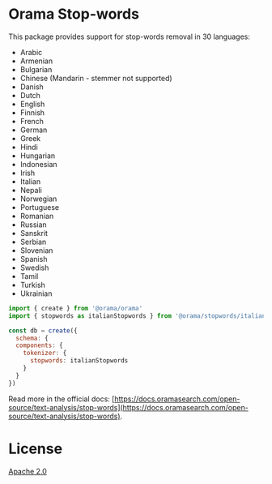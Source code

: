 # Orama Stop-words

This package provides support for stop-words removal in 30 languages:

- Arabic
- Armenian
- Bulgarian
- Chinese (Mandarin - stemmer not supported)
- Danish
- Dutch
- English
- Finnish
- French
- German
- Greek
- Hindi
- Hungarian
- Indonesian
- Irish
- Italian
- Nepali
- Norwegian
- Portuguese
- Romanian
- Russian
- Sanskrit
- Serbian
- Slovenian
- Spanish
- Swedish
- Tamil
- Turkish
- Ukrainian

```js
import { create } from '@orama/orama'
import { stopwords as italianStopwords } from '@orama/stopwords/italian'

const db = create({
  schema: {
  components: {
    tokenizer: {
      stopwords: italianStopwords
    }
  }
})
```

Read more in the official docs: [https://docs.oramasearch.com/open-source/text-analysis/stop-words](https://docs.oramasearch.com/open-source/text-analysis/stop-words).

# License

[Apache 2.0](/LICENSE.md)
